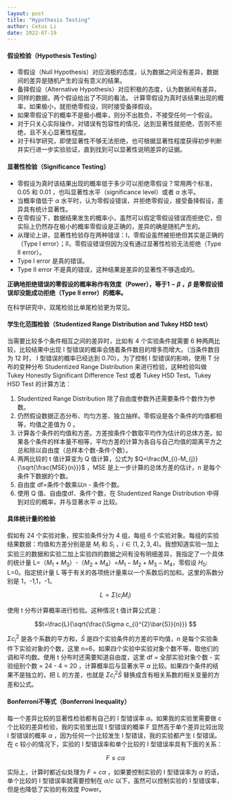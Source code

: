 ```yaml
---
layout: post
title: "Hypothesis Testing"
author: Cetus Li
date: 2022-07-19
---
```


#### **假设检验（Hypothesis Testing）**
- 零假设（Null Hypothesis）对应消极的态度，认为数据之间没有差异，数据间的差异是随机产生的没有意义的结果。
- 备择假设（Alternative Hypothesis）对应积极的态度，认为数据间有差异。
- 同样的数据，两个假设给出了不同的看法。 计算零假设为真时该结果出现的概率，如果极小，就拒绝零假设，同时接受备择假设。
- 如果零假设下的概率不是极小概率，则分不出胜负，不接受任何一个假设。
- 对于只关心实际操作，对错误有包容性的情况，达到显著性就拒绝，否则不拒绝，且不关心显著性程度。
- 对于科学研究，即使显著性不够无法拒绝，也可根据显著性程度获得初步判断并实行进一步实验验证，直到找到可以显著性说明差异的证据。


#### **显著性检验（Significance Testing）**
- 零假设为真时该结果出现的概率低于多少可以拒绝零假设？常用两个标准，0.05 和 0.01 ，也叫显著性水平（significance level）或者 $\alpha$ 水平。
- 当概率值低于 $\alpha$ 水平时，认为零假设错误，并拒绝零假设，接受备择假设，差异具有统计显著性。
- 在零假设下，数据结果发生的概率小，虽然可以假定零假设错误而拒绝它，但实际上仍然存在极小的概率零假设是正确的，差异的确是随机产生的。
- 从理论上讲，显著性检验存在两种错误：I，零假设虽然被拒绝但其实是正确的（Type I error）；II，零假设错误但因为没有通过显著性检验无法拒绝（Type II error）。
- Type I error 是真的错误。
- Type II error 不是真的错误，这种结果是差异的显著性不够造成的。

**正确地拒绝错误的零假设的概率称作有效度（Power），等于$1-\beta$ ，$\beta$ 是零假设错误却没能成功拒绝（Type II error）的概率。**

在科学研究中，双尾检验比单尾检验更为常见。

#### **学生化范围检验（Studentized Range Distribution and Tukey HSD test）**
当需要比较多个条件相互之间的差异时，比如有 4 个实验条件就需要 6 种两两比较，比较结果中出现 I 型错误的概率会随着条件数目的增多而增大。（当条件数目为 12 时， I 型错误的概率已经达到 0.70）。为了控制  I 型错误的影响，使用 T 分布的变种分布 Studentized Range Distribution 来进行检验，这种检验叫做 Tukey Honestly Significant Difference Test 或者 Tukey HSD Test。Tukey HSD Test 的计算方法：
1. Studentized Range Distribution 除了自由度参数外还需要条件个数作为参数。
2. 仍然假设数据正态分布、均匀方差、独立抽样。零假设是各个条件的均值都相等，均值之差值为 0 。
3. 计算各个条件的均值和方差。方差按条件个数取平均作为估计的总体方差。如果各个条件的样本量不相等，平均方差的计算为各自与自己均值的距离平方之总和除以自由度（总样本个数-条件个数）。
4. 两两比较的 t 值计算变为 Q 值计算，公式为 $Q=\frac{M_{i}-M_{j}}{\sqrt{\frac{MSE}{n}}}$ ，MSE 是上一步计算的总体方差的估计，n 是每个条件下数据的个数。
5. 自由度 df=条件个数乘以n - 条件个数。
6. 使用 Q 值、自由度df、条件个数，在 Studentized Range Distribution 中得到对应的概率，并与显著水平 $\alpha$ 比较。

#### **具体统计量的检验**
假如有 24 个实验对象，按实验条件分为 4 组，每组 6 个实验对象。每组的实验结果数据：均值和方差分别是是 $M_{i}$ 和 $S_{i}$ ，$i\in(1,2,3,4)$。我想知道实验一加上实验三的数据和实验二加上实验四的数据之间有没有明细差异，我指定了一个具体的统计量 L=（$M_{1}+M_{3}$）-（$M_{2}+M_{4}$）=$M_{1}-M_{2}+M_{3}-M_{4}$，零假设 $H_{0}$: L=0。指定统计量 L 等于有关的各项统计量乘以一个系数后的加和。这里的系数分别是 1，-1,1，-1。

$$L=\Sigma (c_{i}M_{i})$$

使用 t 分布计算概率进行检验。这种情况 t 值计算公式是：

$$t=\frac{L}{\sqrt{\frac{\Sigma c_{i}^{2}\bar{S}}{n}}} $$

$\Sigma c_{i}^{2}$ 是各个系数的平方和，$\bar{S}$ 是四个实验条件的方差的平均值，n 是每个实验条件下实验对象的个数，这里 n=6，如果四个实验中实验对象个数不等，取他们的调和平均数。使用 t 分布时还需要知道自由度，这里 df = 全部实验对象个数 - 实验组别个数 = 24 - 4 = 20 ，计算概率后与显著水平 $\alpha$ 比较。如果四个条件的结果不是独立的，把 L 的方差，也就是 $\Sigma c_{i}^{2}\bar{S}$ 替换成含有相关系数的相关变量的方差和公式。

#### **Bonferroni不等式（Bonferroni Inequality）**
每一个差异比较的显著性检验都有自己的 I 型错误率 $\alpha$。如果我的实验里需要做 c 个比较的差异检验，我的实验里出现 I 型错误的概率 F 显然高于单个差异比较出现 I 型错误的概率 $\alpha$ ，因为任何一个比较发生 I 型错误，我的实验都产生 I 型错误。在 c 较小的情况下，实验的 I 型错误率和单个比较的 I 型错误率具有下面的关系：

$$F\le c\alpha$$

实际上，计算时都近似处理为 $F=c\alpha$ ，如果要控制实验的 I 型错误率为 $\alpha$  的话，单个比较的 I 型错误率就需要控制在 $\alpha/c$ 以下，虽然可以控制实验的 I 型错误率，但是也降低了实验的有效度 Power。


